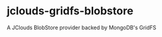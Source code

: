 jclouds-gridfs-blobstore
========================

A JClouds BlobStore provider backed by MongoDB's GridFS
